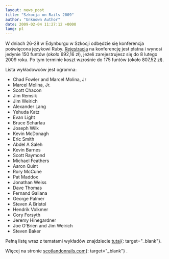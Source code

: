 ```yaml
---
layout: news_post
title: "Szkocja on Rails 2009"
author: "Unknown Author"
date: 2009-02-04 11:27:12 +0000
lang: pl
---
```


W dniach 26-28 w Edynburgu w Szkocji odbędzie się konferencja poświęcona
językowi Ruby. [Rejestracja][1] na konferencję jest płatna i wynosi
jedynie 150 funtów (około 692,16 zł), jeżeli zarejestrujesz się do 8
lutego 2009 roku. Po tym terminie koszt wzrośnie do 175 funtów (około
807,52 zł).

Lista wykładowców jest ogromna:

* Chad Fowler and Marcel Molina, Jr
* Marcel Molina, Jr.
* Scott Chacon
* Jim Remsik
* Jim Weirich
* Alexander Lang
* Yehuda Katz
* Evan Light
* Bruce Scharlau
* Joseph Wilk
* Kevin McDonagh
* Eric Smith
* Abdel A Saleh
* Kevin Barnes
* Scott Raymond
* Michael Feathers
* Aaron Quint
* Rory McCune
* Pat Maddox
* Jonathan Weiss
* Dave Thomas
* Fernand Galiana
* George Palmer
* Steven A Bristol
* Hendrik Volkmer
* Cory Forsyth
* Jeremy Hinegardner
* Joe O’Brien and Jim Weirich
* Steven Baker

Pełną listę wraz z tematami wykładów znajdziecie [tutaj][2]{:
target="_blank"}.

Więcej na stronie [scotlandonrails.com][3]{: target="_blank"} .



[1]: http://scotlandonrails.com/registration
[2]: http://scotlandonrails.com/schedule "wykładowcy na Szkodacja on Rails"
[3]: http://scotlandonrails.com/ "szkocja on rails"
